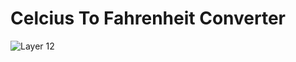 # Celcius To Fahrenheit Converter

![Layer 12](https://user-images.githubusercontent.com/90718856/198617435-972af3b3-4541-46d2-8ded-8d2176e201ee.png)

